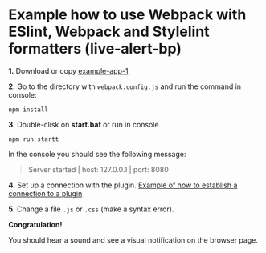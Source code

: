 # Example how to use Webpack with ESlint, Webpack and Stylelint formatters (live-alert-bp)



**1.** Download or copy [example-app-1](https://github.com/semiromid/live-alert-bp/tree/master/documentation/examples/webpack/1)

**2.** Go to the directory with `webpack.config.js` and run the command in console: 

```shell
npm install
```

**3.** Double-clisk on **start.bat** or run in console 

```shell
npm run startt
```
In the console you should see the following message:

> Server started | host: 127.0.0.1 | port: 8080

**4.** Set up a connection with the plugin. [Example of how to establish a connection to a plugin](https://github.com/semiromid/live-alert-bp/tree/master/documentation/examples/%D1%81onnect_to_server)

**5.** Change a file `.js` or `.css` (make a syntax error).

**Congratulation!**

You should hear a sound and see a visual notification on the browser page.
